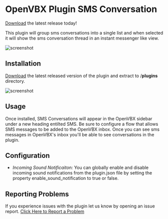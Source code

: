 # OpenVBX Plugin SMS Conversation

[Download][1] the latest release today!

This plugin will group sms conversations into a single list and when selected it will show the sms conversation thread in an instant messenger like view.

![screenshot](https://cloud.githubusercontent.com/assets/4819310/10789707/62f58284-7d55-11e5-918d-67fe1600f5a0.PNG)

## Installation

[Download][1] the latest released version of the plugin and extract to /**plugins** directory.

![screenshot](https://cloud.githubusercontent.com/assets/4819310/12224268/5b4757d4-b7ba-11e5-81c0-5d72495cd5c0.PNG)

[1]: https://github.com/jpwalters/OpenVBX-Plugin-SMS-Conversation/releases/latest

## Usage

Once installed, SMS Conversations will appear in the OpenVBX sidebar under a new heading entilted SMS.  Be sure to configure a flow that allows SMS messages to be added to the OpenVBX inbox.  Once you can see sms messages in OpenVBX's inbox you'll be able to see conversations in the plugin.

## Configuration

- *Incoming Sound Notificaiton:* You can globally enable and disable incoming sound notifications from the plugin.json file by setting the property enable_sound_notification to true or false.

## Reporting Problems

If you experience issues with the plugin let us know by opening an issue report. [Click Here to Report a Problem](https://github.com/jpwalters/OpenVBX-Plugin-SMS-Conversation/issues)
